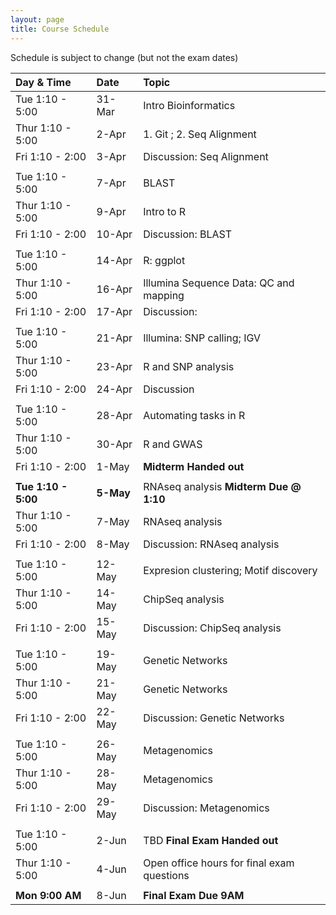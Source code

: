 ```yaml
---
layout: page
title: Course Schedule
---
```


Schedule is subject to change (but not the exam dates)

| Day & Time        |  Date   |  Topic
|:------------------|:--------|:-----------
| Tue 1:10 - 5:00   |  31-Mar |  Intro Bioinformatics
| Thur 1:10 - 5:00  |  2-Apr  |  1. Git ; 2. Seq Alignment
| Fri 1:10 - 2:00   |  3-Apr  |  Discussion: Seq Alignment
|                   |         |  
| Tue 1:10 - 5:00   |  7-Apr  |  BLAST
| Thur 1:10 - 5:00  |  9-Apr  |  Intro to R
| Fri 1:10 - 2:00   |  10-Apr |  Discussion: BLAST
|                   |         |  
| Tue 1:10 - 5:00   |  14-Apr |  R: ggplot
| Thur 1:10 - 5:00  |  16-Apr |  Illumina Sequence Data: QC and mapping
| Fri 1:10 - 2:00   |  17-Apr |  Discussion: 
|                   |         |  
| Tue 1:10 - 5:00   |  21-Apr |  Illumina: SNP calling; IGV
| Thur 1:10 - 5:00  |  23-Apr |  R and SNP analysis
| Fri 1:10 - 2:00   |  24-Apr |  Discussion
|                   |         |  
| Tue 1:10 - 5:00   |  28-Apr |  Automating tasks in R
| Thur 1:10 - 5:00  |  30-Apr |  R and GWAS
| Fri 1:10 - 2:00   |  1-May  |  __Midterm Handed out__
|                   |         |  
| __Tue 1:10 - 5:00__   |  __5-May__  |  RNAseq analysis __Midterm Due @ 1:10__
| Thur 1:10 - 5:00  |  7-May  |  RNAseq analysis
| Fri 1:10 - 2:00   |  8-May  |  Discussion: RNAseq analysis
|                   |         |  
| Tue 1:10 - 5:00   |  12-May |  Expresion clustering; Motif discovery
| Thur 1:10 - 5:00  |  14-May |  ChipSeq analysis
| Fri 1:10 - 2:00   |  15-May |  Discussion: ChipSeq analysis
|                   |         |  
| Tue 1:10 - 5:00   |  19-May |  Genetic Networks
| Thur 1:10 - 5:00  |  21-May |  Genetic Networks
| Fri 1:10 - 2:00   |  22-May |  Discussion: Genetic Networks
|                   |         |  
| Tue 1:10 - 5:00   |  26-May |  Metagenomics
| Thur 1:10 - 5:00  |  28-May |  Metagenomics
| Fri 1:10 - 2:00   |  29-May |  Discussion: Metagenomics
|                   |         |  
| Tue 1:10 - 5:00   |  2-Jun  |  TBD __Final Exam Handed out__
| Thur 1:10 - 5:00  |  4-Jun  |  Open office hours for final exam questions 
|                   |         |
| __Mon 9:00 AM__   |  8-Jun  | __Final Exam Due 9AM__